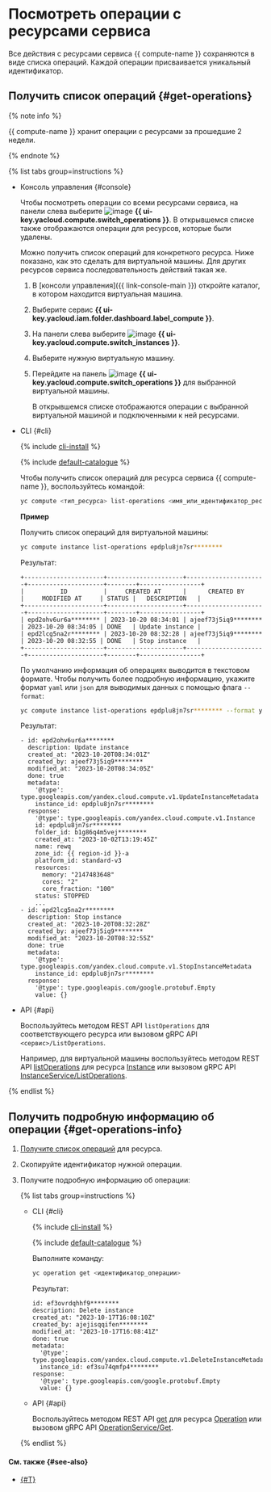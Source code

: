 # Посмотреть операции с ресурсами сервиса

Все действия с ресурсами сервиса {{ compute-name }} сохраняются в виде списка операций. Каждой операции присваивается уникальный идентификатор.

## Получить список операций {#get-operations}

{% note info %}

{{ compute-name }} хранит операции с ресурсами за прошедшие 2 недели.

{% endnote %}

{% list tabs group=instructions %}

- Консоль управления {#console}

  Чтобы посмотреть операции со всеми ресурсами сервиса, на панели слева выберите ![image](../../_assets/operations.svg) **{{ ui-key.yacloud.compute.switch_operations }}**. В открывшемся списке также отображаются операции для ресурсов, которые были удалены.
  
  Можно получить список операций для конкретного ресурса. Ниже показано, как это сделать для виртуальной машины. Для других ресурсов сервиса последовательность действий такая же.

  1. В [консоли управления]({{ link-console-main }}) откройте каталог, в котором находится виртуальная машина.
  1. Выберите сервис **{{ ui-key.yacloud.iam.folder.dashboard.label_compute }}**.
  1. На панели слева выберите ![image](../../_assets/compute/vm-pic.svg) **{{ ui-key.yacloud.compute.switch_instances }}**.
  1. Выберите нужную виртуальную машину.
  1. Перейдите на панель ![image](../../_assets/operations.svg) **{{ ui-key.yacloud.compute.switch_operations }}** для выбранной виртуальной машины.

     В открывшемся списке отображаются операции с выбранной виртуальной машиной и подключенными к ней ресурсами.

- CLI {#cli}

  {% include [cli-install](../../_includes/cli-install.md) %}

  {% include [default-catalogue](../../_includes/default-catalogue.md) %}

  Чтобы получить список операций для ресурса сервиса {{ compute-name }}, воспользуйтесь командой:

  ```bash
  yc compute <тип_ресурса> list-operations <имя_или_идентификатор_ресурса>
  ```

  **Пример**

  Получить список операций для виртуальной машины:

  ```bash
  yc compute instance list-operations epdplu8jn7sr********
  ```

  Результат:

  ```text
  +----------------------+---------------------+----------------------+---------------------+--------+-----------------+
  |          ID          |     CREATED AT      |      CREATED BY      |     MODIFIED AT     | STATUS |   DESCRIPTION   |
  +----------------------+---------------------+----------------------+---------------------+--------+-----------------+
  | epd2ohv6ur6a******** | 2023-10-20 08:34:01 | ajeef73j5iq9******** | 2023-10-20 08:34:05 | DONE   | Update instance |
  | epd2lcg5na2r******** | 2023-10-20 08:32:28 | ajeef73j5iq9******** | 2023-10-20 08:32:55 | DONE   | Stop instance   |
  +----------------------+---------------------+----------------------+---------------------+--------+-----------------+
  ```

  По умолчанию информация об операциях выводится в текстовом формате. Чтобы получить более подробную информацию, укажите формат `yaml` или `json` для выводимых данных с помощью флага `--format`:

  ```bash
  yc compute instance list-operations epdplu8jn7sr******** --format yaml
  ```

  Результат:

  ```text
  - id: epd2ohv6ur6a********
    description: Update instance
    created_at: "2023-10-20T08:34:01Z"
    created_by: ajeef73j5iq9********
    modified_at: "2023-10-20T08:34:05Z"
    done: true
    metadata:
      '@type': type.googleapis.com/yandex.cloud.compute.v1.UpdateInstanceMetadata
      instance_id: epdplu8jn7sr********
    response:
      '@type': type.googleapis.com/yandex.cloud.compute.v1.Instance
      id: epdplu8jn7sr********
      folder_id: b1g86q4m5vej********
      created_at: "2023-10-02T13:19:45Z"
      name: rewq
      zone_id: {{ region-id }}-a
      platform_id: standard-v3
      resources:
        memory: "2147483648"
        cores: "2"
        core_fraction: "100"
      status: STOPPED
      ...
  - id: epd2lcg5na2r********
    description: Stop instance
    created_at: "2023-10-20T08:32:28Z"
    created_by: ajeef73j5iq9********
    modified_at: "2023-10-20T08:32:55Z"
    done: true
    metadata:
      '@type': type.googleapis.com/yandex.cloud.compute.v1.StopInstanceMetadata
      instance_id: epdplu8jn7sr********
    response:
      '@type': type.googleapis.com/google.protobuf.Empty
      value: {}
  ```

- API {#api}

  Воспользуйтесь методом REST API `listOperations` для соответствующего ресурса или вызовом gRPC API `<сервис>/ListOperations`.

  Например, для виртуальной машины воспользуйтесь методом REST API [listOperations](../api-ref/Instance/listOperations.md) для ресурса [Instance](../api-ref/Instance/index.md) или вызовом gRPC API [InstanceService/ListOperations](../api-ref/grpc/Instance/listOperations.md).

{% endlist %}

## Получить подробную информацию об операции {#get-operations-info}

1. [Получите список операций](#get-operations) для ресурса.
1. Скопируйте идентификатор нужной операции.
1. Получите подробную информацию об операции:

   {% list tabs group=instructions %}

   - CLI {#cli}

     {% include [cli-install](../../_includes/cli-install.md) %}

     {% include [default-catalogue](../../_includes/default-catalogue.md) %}

     Выполните команду:

     ```bash
     yc operation get <идентификатор_операции>
     ```

     Результат:

     ```text
     id: ef3ovrdqhhf9********
     description: Delete instance
     created_at: "2023-10-17T16:08:10Z"
     created_by: ajejisqqifen********
     modified_at: "2023-10-17T16:08:41Z"
     done: true
     metadata:
       '@type': type.googleapis.com/yandex.cloud.compute.v1.DeleteInstanceMetadata
       instance_id: ef3su74qmfp4********
     response:
       '@type': type.googleapis.com/google.protobuf.Empty
       value: {}
     ```

   - API {#api}

     Воспользуйтесь методом REST API [get](../api-ref/Operation/get.md) для ресурса [Operation](../api-ref/Operation/index.md) или вызовом gRPC API [OperationService/Get](../api-ref/grpc/Operation/get.md).

   {% endlist %}

#### См. также {#see-also}

* [{#T}](../../api-design-guide/concepts/about-async.md)
